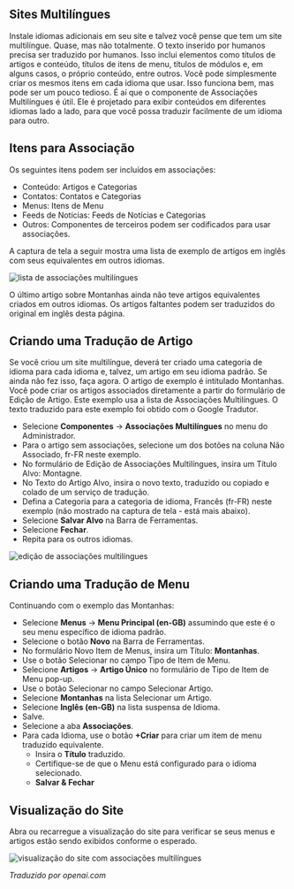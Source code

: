 <!-- Filename: J4.x:Multilingual_Associations / Display title: Associações Multilíngues   -->

## Sites Multilíngues

Instale idiomas adicionais em seu site e talvez você pense que tem um site multilíngue. Quase, mas não totalmente. O texto inserido por humanos precisa ser traduzido por humanos. Isso inclui elementos como títulos de artigos e conteúdo, títulos de itens de menu, títulos de módulos e, em alguns casos, o próprio conteúdo, entre outros. Você pode simplesmente criar os mesmos itens em cada idioma que usar. Isso funciona bem, mas pode ser um pouco tedioso. É aí que o componente de Associações Multilíngues é útil. Ele é projetado para exibir conteúdos em diferentes idiomas lado a lado, para que você possa traduzir facilmente de um idioma para outro.

## Itens para Associação

Os seguintes itens podem ser incluídos em associações:

- Conteúdo: Artigos e Categorias
- Contatos: Contatos e Categorias
- Menus: Itens de Menu
- Feeds de Notícias: Feeds de Notícias e Categorias
- Outros: Componentes de terceiros podem ser codificados para usar associações.

A captura de tela a seguir mostra uma lista de exemplo de artigos em inglês com seus equivalentes em outros idiomas.

![lista de associações multilíngues](../../../en/images/languages/multilingual-associations-list.png)

O último artigo sobre Montanhas ainda não teve artigos equivalentes criados em outros idiomas. Os artigos faltantes podem ser traduzidos do original em inglês desta página.

## Criando uma Tradução de Artigo

Se você criou um site multilíngue, deverá ter criado uma categoria de idioma para cada idioma e, talvez, um artigo em seu idioma padrão. Se ainda não fez isso, faça agora. O artigo de exemplo é intitulado Montanhas. Você pode criar os artigos associados diretamente a partir do formulário de Edição de Artigo. Este exemplo usa a lista de Associações Multilíngues. O texto traduzido para este exemplo foi obtido com o Google Tradutor.

- Selecione **Componentes** → **Associações Multilíngues** no menu do Administrador.
- Para o artigo sem associações, selecione um dos botões na coluna Não Associado, fr-FR neste exemplo.
- No formulário de Edição de Associações Multilíngues, insira um Título Alvo: Montagne.
- No Texto do Artigo Alvo, insira o novo texto, traduzido ou copiado e colado de um serviço de tradução.
- Defina a Categoria para a categoria de idioma, Francês (fr-FR) neste exemplo (não mostrado na captura de tela - está mais abaixo).
- Selecione **Salvar Alvo** na Barra de Ferramentas.
- Selecione **Fechar**.
- Repita para os outros idiomas.

![edição de associações multilíngues](../../../en/images/languages/multilingual-associations-edit.png)

## Criando uma Tradução de Menu

Continuando com o exemplo das Montanhas:

- Selecione **Menus** → **Menu Principal (en-GB)** assumindo que este é o seu menu específico de idioma padrão.
- Selecione o botão **Novo** na Barra de Ferramentas.
- No formulário Novo Item de Menus, insira um Título: **Montanhas**.
- Use o botão Selecionar no campo Tipo de Item de Menu.
- Selecione **Artigos** → **Artigo Único** no formulário de Tipo de Item de Menu pop-up.
- Use o botão Selecionar no campo Selecionar Artigo.
- Selecione **Montanhas** na lista Selecionar um Artigo.
- Selecione **Inglês (en-GB)** na lista suspensa de Idioma.
- Salve.
- Selecione a aba **Associações**.
- Para cada Idioma, use o botão **+Criar** para criar um item de menu traduzido equivalente.
  - Insira o **Título** traduzido.
  - Certifique-se de que o Menu está configurado para o idioma selecionado.
  - **Salvar & Fechar**

## Visualização do Site

Abra ou recarregue a visualização do site para verificar se seus menus e artigos estão
sendo exibidos conforme o esperado.

![visualização do site com associações multilíngues](../../../en/images/languages/multilingual-associations-site.png)

*Traduzido por openai.com*

